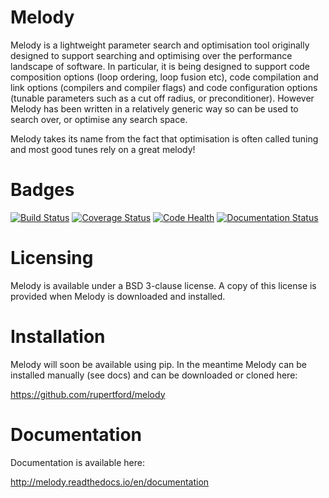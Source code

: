 # Melody

Melody is a lightweight parameter search and optimisation tool
originally designed to support searching and optimising over the
performance landscape of software. In particular, it is being designed
to support code composition options (loop ordering, loop fusion etc),
code compilation and link options (compilers and compiler flags) and
code configuration options (tunable parameters such as a cut off
radius, or preconditioner). However Melody has been written in a
relatively generic way so can be used to search over, or optimise any
search space.

Melody takes its name from the fact that optimisation is often called
tuning and most good tunes rely on a great melody!

# Badges

[![Build Status](https://travis-ci.org/rupertford/melody.svg?branch=master)](https://travis-ci.org/rupertford/melody)
[![Coverage Status](https://coveralls.io/repos/github/rupertford/melody/badge.svg?branch=master)](https://coveralls.io/github/rupertford/melody?branch=master)
[![Code Health](https://landscape.io/github/rupertford/melody/master/landscape.svg?style=flat)](https://landscape.io/github/rupertford/melody/master)
[![Documentation Status](https://readthedocs.org/projects/melody/badge/?version=documentation)](http://melody.readthedocs.io/en/documentation/?badge=documentation)

# Licensing

Melody is available under a BSD 3-clause license. A copy of this
license is provided when Melody is downloaded and installed.

# Installation

Melody will soon be available using pip. In the meantime Melody can be
installed manually (see docs) and can be downloaded or cloned here:

https://github.com/rupertford/melody

# Documentation

Documentation is available here:

http://melody.readthedocs.io/en/documentation